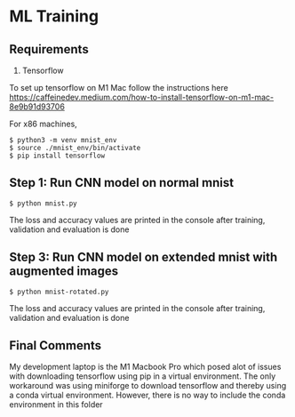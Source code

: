 # ML Training

## Requirements
1. Tensorflow

To set up tensorflow on M1 Mac follow the instructions here
https://caffeinedev.medium.com/how-to-install-tensorflow-on-m1-mac-8e9b91d93706

For x86 machines,
```console
$ python3 -m venv mnist_env
$ source ./mnist_env/bin/activate
$ pip install tensorflow
```
## Step 1: Run CNN model on normal mnist
```console
$ python mnist.py
```
The loss and accuracy values are printed in the console after training, validation and evaluation is done

## Step 3: Run CNN model on extended mnist with augmented images
```console
$ python mnist-rotated.py
```
The loss and accuracy values are printed in the console after training, validation and evaluation is done

## Final Comments
My development laptop is the M1 Macbook Pro which posed alot of issues with downloading tensorflow using pip in a virtual environment. 
The only workaround was using miniforge to download tensorflow and thereby using a conda virtual environment.
However, there is no way to include the conda environment in this folder

